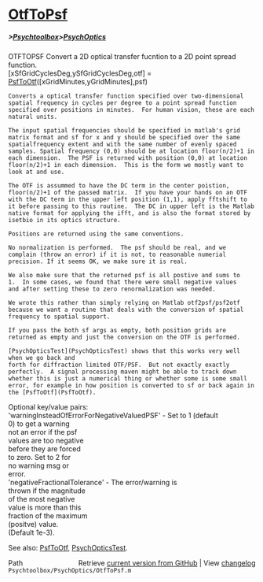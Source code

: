 # [OtfToPsf](OtfToPsf)
##### >[Psychtoolbox](Psychtoolbox)>[PsychOptics](PsychOptics)

OTFTOPSF  Convert a 2D optical transfer fucntion to a 2D point spread function.  
    [xSfGridCyclesDeg,ySfGridCyclesDeg,otf] = [PsfToOtf](PsfToOtf)([xGridMinutes,yGridMinutes],psf)  
  
    Converts a optical transfer function specified over two-dimensional  
    spatial frequency in cycles per degree to a point spread function  
    specified over positions in minutes.  For human vision, these are each  
    natural units.  
  
    The input spatial frequencies should be specified in matlab's grid  
    matrix format and sf for x and y should be specified over the same  
    spatialfrequency extent and with the same number of evenly spaced  
    samples. Spatial frequency (0,0) should be at location floor(n/2)+1 in  
    each dimension.  The PSF is returned with position (0,0) at location  
    floor(n/2)+1 in each dimension.  This is the form we mostly want to  
    look at and use.    
  
    The OTF is assummed to have the DC term in the center poistion,  
    floor(n/2)+1 of the passed matrix.  If you have your hands on an OTF  
    with the DC term in the upper left position (1,1), apply fftshift to  
    it before passing to this routine.  The DC in upper left is the Matlab  
    native format for applying the ifft, and is also the format stored by  
    isetbio in its optics structure.  
  
    Positions are returned using the same conventions.  
  
    No normalization is performed.  The psf should be real, and we  
    complain (throw an error) if it is not, to reasonable numerial  
    precision. If it seems OK, we make sure it is real.  
  
    We also make sure that the returned psf is all postive and sums to   
    1.  In some cases, we found that there were small negative values  
    and after setting these to zero renormalization was needed.  
  
    We wrote this rather than simply relying on Matlab otf2psf/psf2otf  
    because we want a routine that deals with the conversion of spatial  
    frequency to spatial support.  
  
    If you pass the both sf args as empty, both position grids are  
    returned as empty and just the conversion on the OTF is performed.  
  
    [PsychOpticsTest](PsychOpticsTest) shows that this works very well when we go back and  
    forth for diffraction limited OTF/PSF.  But not exactly exactly  
    perfectly.  A signal processing maven might be able to track down  
    whether this is just a numerical thing or whether some is some small  
    error, for example in how position is converted to sf or back again in  
    the [PsfToOtf](PsfToOtf).  
  
 Optional key/value pairs:  
    'warningInsteadOfErrorForNegativeValuedPSF'  - Set to 1 (default  
                                                   0) to get a warning  
                                                   not an error if the psf  
                                                   values are too negative  
                                                   before they are forced  
                                                   to zero. Set to 2 for  
                                                   no warning msg or  
                                                   error.  
    'negativeFractionalTolerance'                - The error/warning is  
                                                   thrown if the magnitude  
                                                   of the most negative  
                                                   value is more than this  
                                                   fraction of the maximum  
                                                   (positve) value.  
                                                   (Default 1e-3).  
  
 See also: [PsfToOtf](PsfToOtf), [PsychOpticsTest](PsychOpticsTest).  




<div class="code_header" style="text-align:right;">
  <span style="float:left;">Path&nbsp;&nbsp;</span> <span class="counter">Retrieve <a href=
  "https://raw.github.com/Psychtoolbox-3/Psychtoolbox-3/beta/Psychtoolbox/PsychOptics/OtfToPsf.m">current version from GitHub</a> | View <a href=
  "https://github.com/Psychtoolbox-3/Psychtoolbox-3/commits/beta/Psychtoolbox/PsychOptics/OtfToPsf.m">changelog</a></span>
</div>
<div class="code">
  <code>Psychtoolbox/PsychOptics/OtfToPsf.m</code>
</div>

